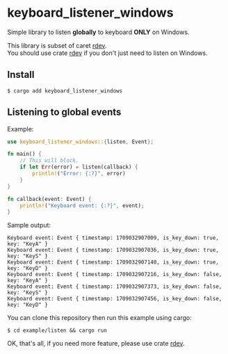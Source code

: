 # keyboard_listener_windows
Simple library to listen **globally** to keyboard **ONLY** on Windows.

This library is subset of caret [rdev](https://github.com/Narsil/rdev).  
You should use crate [rdev](https://github.com/Narsil/rdev) if you don't just need to listen on Windows.

## Install
```shell
$ cargo add keyboard_listener_windows
```

## Listening to global events
Example:
```rust
use keyboard_listener_windows::{listen, Event};

fn main() {
    // This will block.
    if let Err(error) = listen(callback) {
        println!("Error: {:?}", error)
    }
}

fn callback(event: Event) {
    println!("Keyboard event: {:?}", event);
}
```
Sample output:
```
Keyboard event: Event { timestamp: 1709032907009, is_key_down: true, key: "KeyA" }
Keyboard event: Event { timestamp: 1709032907036, is_key_down: true, key: "KeyS" }
Keyboard event: Event { timestamp: 1709032907140, is_key_down: true, key: "KeyD" }
Keyboard event: Event { timestamp: 1709032907216, is_key_down: false, key: "KeyA" }
Keyboard event: Event { timestamp: 1709032907373, is_key_down: false, key: "KeyS" }
Keyboard event: Event { timestamp: 1709032907456, is_key_down: false, key: "KeyD" }
```
You can clone this repository then run this example using cargo:
```shell
$ cd example/listen && cargo run
```

OK, that's all, if you need more feature, please use crate [rdev](https://github.com/Narsil/rdev).

